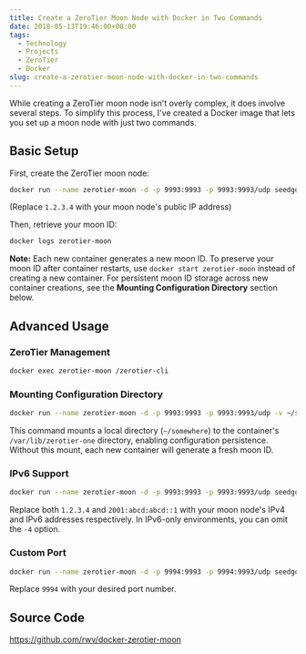 ```yaml
---
title: Create a ZeroTier Moon Node with Docker in Two Commands
date: 2018-05-13T19:46:00+08:00
tags:
  - Technology
  - Projects
  - ZeroTier
  - Docker
slug: create-a-zerotier-moon-node-with-docker-in-two-commands
---
```


While creating a ZeroTier moon node isn't overly complex, it does involve several steps. To simplify this process, I've created a Docker image that lets you set up a moon node with just two commands.

<!--more-->

## Basic Setup

First, create the ZeroTier moon node:

```bash
docker run --name zerotier-moon -d -p 9993:9993 -p 9993:9993/udp seedgou/zerotier-moon -4 1.2.3.4
```

(Replace `1.2.3.4` with your moon node's public IP address)

Then, retrieve your moon ID:

```bash
docker logs zerotier-moon
```

**Note:** Each new container generates a new moon ID. To preserve your moon ID after container restarts, use `docker start zerotier-moon` instead of creating a new container. For persistent moon ID storage across new container creations, see the **Mounting Configuration Directory** section below.

## Advanced Usage

### ZeroTier Management

```bash
docker exec zerotier-moon /zerotier-cli
```

### Mounting Configuration Directory

```bash
docker run --name zerotier-moon -d -p 9993:9993 -p 9993:9993/udp -v ~/somewhere:/var/lib/zerotier-one seedgou/zerotier-moon -4 1.2.3.4
```

This command mounts a local directory (`~/somewhere`) to the container's `/var/lib/zerotier-one` directory, enabling configuration persistence. Without this mount, each new container will generate a fresh moon ID.

### IPv6 Support

```bash
docker run --name zerotier-moon -d -p 9993:9993 -p 9993:9993/udp seedgou/zerotier-moon -4 1.2.3.4 -6 2001:abcd:abcd::1
```

Replace both `1.2.3.4` and `2001:abcd:abcd::1` with your moon node's IPv4 and IPv6 addresses respectively. In IPv6-only environments, you can omit the `-4` option.

### Custom Port

```bash
docker run --name zerotier-moon -d -p 9994:9993 -p 9994:9993/udp seedgou/zerotier-moon -4 1.2.3.4 -p 9994
```

Replace `9994` with your desired port number.

## Source Code

https://github.com/rwv/docker-zerotier-moon
